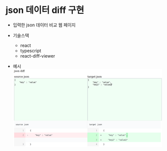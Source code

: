 # json 데이터 diff 구현

- 입력한 json 데이터 비교 웹 페이지

- 기술스택
    - react
    - typescript
    - react-diff-viewer

- 예시
![example](./image/example.png)
